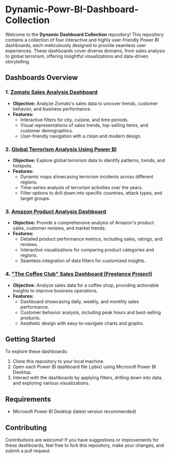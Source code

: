 
# Dynamic-Powr-BI-Dashboard-Collection

Welcome to the **Dynamic Dashboard Collection** repository! This repository contains a collection of four interactive and highly user-friendly Power BI dashboards, each meticulously designed to provide seamless user experiences. These dashboards cover diverse domains, from sales analysis to global terrorism, offering insightful visualizations and data-driven storytelling.

## Dashboards Overview

### 1. [Zomato Sales Analysis Dashboard](./Zomato-Restaurants-Analysis.pdf)
- **Objective:** Analyze Zomato's sales data to uncover trends, customer behavior, and business performance.
- **Features:** 
  - Interactive filters for city, cuisine, and time periods.
  - Visual representations of sales trends, top-selling items, and customer demographics.
  - User-friendly navigation with a clean and modern design.

### 2. [Global Terrorism Analysis Using Power BI](./Global%20Terrorism%20Analysis%20Report.pdf)
- **Objective:** Explore global terrorism data to identify patterns, trends, and hotspots.
- **Features:** 
  - Dynamic maps showcasing terrorism incidents across different regions.
  - Time-series analysis of terrorism activities over the years.
  - Filter options to drill down into specific countries, attack types, and target groups.

### 3. [Amazon Product Analysis Dashboard](./Amazon%20Product%20Analysis.pdf)
- **Objective:** Provide a comprehensive analysis of Amazon's product sales, customer reviews, and market trends.
- **Features:** 
  - Detailed product performance metrics, including sales, ratings, and reviews.
  - Interactive visualizations for comparing product categories and regions.
  - Seamless integration of data filters for customized insights.

### 4. ["The Coffee Club" Sales Dashboard (Freelance Project)](./Coffee%20Shop%20Sales%20Dashboard.pdf)
- **Objective:** Analyze sales data for a coffee shop, providing actionable insights to improve business operations.
- **Features:** 
  - Dashboard showcasing daily, weekly, and monthly sales performance.
  - Customer behavior analysis, including peak hours and best-selling products.
  - Aesthetic design with easy-to-navigate charts and graphs.

## Getting Started

To explore these dashboards:
1. Clone this repository to your local machine.
2. Open each Power BI dashboard file (.pbix) using Microsoft Power BI Desktop.
3. Interact with the dashboards by applying filters, drilling down into data, and exploring various visualizations.

## Requirements

- Microsoft Power BI Desktop (latest version recommended)

## Contributing

Contributions are welcome! If you have suggestions or improvements for these dashboards, feel free to fork this repository, make your changes, and submit a pull request.

